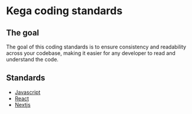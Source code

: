 # Kega coding standards

## The goal

The goal of this coding standards is to ensure consistency and readability across your codebase, making it easier for any developer to read and understand the code.

## Standards
  - [Javascript](javascript/)
  - [React](react/)
  - [Nextjs](nextjs/)
